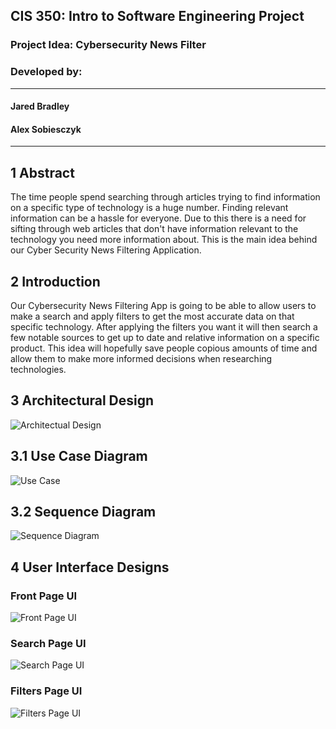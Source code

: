 
## CIS 350: Intro to Software Engineering Project

### Project Idea: Cybersecurity News Filter

### Developed by:

---
#### Jared Bradley

#### Alex Sobiesczyk

---

## 1 Abstract

The time people spend searching through articles trying to find information on a specific type of technology is a huge number. Finding relevant information can be a hassle for everyone. Due to this there is a need for sifting through web articles that don't have information relevant to the technology you need more information about. This is the main idea behind our Cyber Security News Filtering Application.

## 2 Introduction

Our Cybersecurity News Filtering App is going to be able to allow users to make a search and apply filters to get the most accurate data on that specific technology. After applying the filters you want it will then search a few notable sources to get up to date and relative information on a specific product. This idea will hopefully save people copious amounts of time and allow them to make more informed decisions when researching technologies.

## 3 Architectural Design

![Architectual Design](https://raw.githubusercontent.com/sobiesca/CNF_CIS350/blob/main/Pictures/Architectural%20Design.png)


## 3.1 Use Case Diagram

![Use Case](https://raw.githubusercontent.com/sobiesca/CNF_CIS350/blob/main/Pictures/Use%20Case%20Diagram.png)

## 3.2 Sequence Diagram

![Sequence Diagram](https://raw.githubusercontent.com/sobiesca/CNF_CIS350/blob/main/Pictures/Sequence%20Diagram.png)

## 4 User Interface Designs

### Front Page UI

![Front Page UI](https://raw.githubusercontent.com/sobiesca/CNF_CIS350/blob/main/Pictures/Front%20Page%20UI.png)

### Search Page UI

![Search Page UI](https://raw.githubusercontent.com/sobiesca/CNF_CIS350/blob/main/Pictures/Search%20Page%20UI.png)

### Filters Page UI

![Filters Page UI](https://raw.githubusercontent.com/sobiesca/CNF_CIS350/blob/main/Pictures/Filters%20Page%20UI.png)

